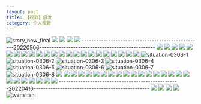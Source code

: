 ```yaml
---
layout: post
title: 【视野】启发
category: 个人视野
---
```

![story_new_final](http://rjbwi03xh.hd-bkt.clouddn.com/img/story_new_final_0322.png)
![](http://rjbwd52rw.hd-bkt.clouddn.com/img/tang-220721-1.jpg)
![](http://rjbwd52rw.hd-bkt.clouddn.com/img/inspire-220717-1.jpg)
![](http://rjbwd52rw.hd-bkt.clouddn.com/img/inspire-220510-1.png)
![](http://rjbwd52rw.hd-bkt.clouddn.com/img/moment-220505-1.png)
--------------------------------------------------20220506------------------------------------------------
![](http://rjbwd52rw.hd-bkt.clouddn.com/img/funny-220506-1.jpg)
![](http://rjbwd52rw.hd-bkt.clouddn.com/img/funny-220506-2.jpg)
![](http://rjbwd52rw.hd-bkt.clouddn.com/img/funny-220506-3.jpg)
![](http://rjbwi03xh.hd-bkt.clouddn.com/img/jin-220325-1.png)
![](http://rjbwi03xh.hd-bkt.clouddn.com/img/jin-220325-2.png)
![](http://rjbwi03xh.hd-bkt.clouddn.com/img/jin-220325-3.png)
![](http://rjbwi03xh.hd-bkt.clouddn.com/img/jin-220325-4.png)
![](http://rjbwi03xh.hd-bkt.clouddn.com/img/jin-220325-5.png)
![](http://rjbwi03xh.hd-bkt.clouddn.com/img/jin-220325-6.png)
![](http://rjbwi03xh.hd-bkt.clouddn.com/img/jin-220325-7.png)
![](http://rjbwi03xh.hd-bkt.clouddn.com/img/jin-220325-8.png)
![](http://rjbwi03xh.hd-bkt.clouddn.com/img/jin-220325-9.png)
![](http://rjbwi03xh.hd-bkt.clouddn.com/img/jin-220325-12.png)
![](http://rjbwi03xh.hd-bkt.clouddn.com/img/jin-220325-13.png)
![](http://rjbwi03xh.hd-bkt.clouddn.com/img/jin-220325-14.png)
![](http://rjbwi03xh.hd-bkt.clouddn.com/img/jin-220325-10.png)
![](http://rjbwi03xh.hd-bkt.clouddn.com/img/jin-220325-11.png)
![](http://rjbwi03xh.hd-bkt.clouddn.com/img/situation-0312-1.png)
![](http://rjbwi03xh.hd-bkt.clouddn.com/img/situation-0322-1.png)
![](http://rjbwi03xh.hd-bkt.clouddn.com/img/fragment-220322-2.png)
![](http://rjbwi03xh.hd-bkt.clouddn.com/img/fragment-220322-3.png)
![](http://rjbwi03xh.hd-bkt.clouddn.com/img/fragment-220322-4.png)
![](http://rjbwi03xh.hd-bkt.clouddn.com/img/fragment-220322-5.png)
![situation-0306-1](http://rjbwi03xh.hd-bkt.clouddn.com/img/situation-0306-1.png)
![situation-0306-2](http://rjbwi03xh.hd-bkt.clouddn.com/img/situation-0306-2.png)
![situation-0306-3](http://rjbwi03xh.hd-bkt.clouddn.com/img/situation-0306-3.png)
![situation-0306-4](http://rjbwi03xh.hd-bkt.clouddn.com/img/situation-0306-4.png)
![situation-0306-5](http://rjbwi03xh.hd-bkt.clouddn.com/img/situation-0306-5.png)
![situation-0306-6](http://rjbwi03xh.hd-bkt.clouddn.com/img/situation-0306-6.png)
![situation-0306-7](http://rjbwi03xh.hd-bkt.clouddn.com/img/situation-0306-7.png)
![situation-0306-8](http://rjbwi03xh.hd-bkt.clouddn.com/img/situation-0306-8.png)
![](http://rjbwi03xh.hd-bkt.clouddn.com/img/situation-0324-1.png)
![](http://rjbwi03xh.hd-bkt.clouddn.com/img/situation-0324-2.png)
![](http://rjbwi03xh.hd-bkt.clouddn.com/img/situation-0324-3.png)
![](http://rjbwi03xh.hd-bkt.clouddn.com/img/inspire-220326-1.png)
![](http://rjbwi03xh.hd-bkt.clouddn.com/img/inspire-220326-2.png)
![](http://rjbwi03xh.hd-bkt.clouddn.com/img/inspire-220326-3.png)
![](http://rjbwi03xh.hd-bkt.clouddn.com/img/inspire-220326-4.png)
![](http://rjbwi03xh.hd-bkt.clouddn.com/img/inspire-220326-5.png)
![](http://rjbwi03xh.hd-bkt.clouddn.com/img/inspire-220326-6.png)
![](http://rjbwi03xh.hd-bkt.clouddn.com/img/inspire-220326-7.png)
![](http://rjbwi03xh.hd-bkt.clouddn.com/img/inspire-220326-8.png)
![](http://rjbwi03xh.hd-bkt.clouddn.com/img/inspire-220326-9.png)
![](http://rjbwi03xh.hd-bkt.clouddn.com/img/inspire-220326-10.png)
![](http://rjbwi03xh.hd-bkt.clouddn.com/img/inspire-220326-11.png)
![](http://rjbwi03xh.hd-bkt.clouddn.com/img/inspire-220326-12.png)
![](http://rjbwi03xh.hd-bkt.clouddn.com/img/inspire-220327-1.png)
![](http://rjbwi03xh.hd-bkt.clouddn.com/img/inspire-220327-2.png)
![](http://rjbwi03xh.hd-bkt.clouddn.com/img/inspire-220327-3.png)
![](http://rjbwi03xh.hd-bkt.clouddn.com/img/inspire-220327-4.png)
![](http://rjbwi03xh.hd-bkt.clouddn.com/img/inspire-220327-5.png)
![](http://rjbwi03xh.hd-bkt.clouddn.com/img/inspire-220327-7.png)
![](http://rjbwi03xh.hd-bkt.clouddn.com/img/inspire-220327-6.png)
![](http://rjbwi03xh.hd-bkt.clouddn.com/img/inspire-220414-1.png)
![](http://rjbwi03xh.hd-bkt.clouddn.com/img/inspire-220414-2.png)
![](http://rjbwi03xh.hd-bkt.clouddn.com/img/inspire-220414-3.png)
--------------------------------------------------20220416------------------------------------------------
![](http://rjbwi03xh.hd-bkt.clouddn.com/img/factors-new-220416-1.png)
![](http://rjbwi03xh.hd-bkt.clouddn.com/img/factors-new-220416-2.png)
![](http://rjbwi03xh.hd-bkt.clouddn.com/img/factors-new-220416-3.png)
![](http://rjbwi03xh.hd-bkt.clouddn.com/img/factors-new-220416-4.png)
![wanshan](http://rjbwi03xh.hd-bkt.clouddn.com/img/wanshan.png)



  




